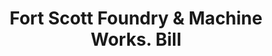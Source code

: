 ---
doi: 10.7916/D8S19DG5
date_other: '1880'
date_other_textual: 1880-1889
form: printed ephemera
genre:
- Invoices
name:
- Fort Scott Foundry & Machine Works
object_in_context_url: https://biggert.cul.columbia.edu/items/view/ave_biggert_00301
subject_hierarchical_geographic:
- Fort Scott, Kansas, United States
subject_name:
- Fort Scott Foundry & Machine Works
title: Fort Scott Foundry & Machine Works. Bill
sort_title: Fort Scott Foundry & Machine Works. Bill
call_number: ave_biggert_00301
coordinates:
- 37.83527777777778,-94.70194444444445
pid: ave_biggert_00301
identifiers: ave_biggert_00301
permalink: /biggert/ave_biggert_00301/
layout: iiif-image-page
---